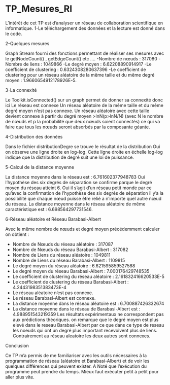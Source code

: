 # TP_Mesures_RI

L’intérêt de cet TP est d’analyser un réseau de collaboration scientifique en informatique.
1-Le téléchargement des données et la lecture est donné dans le code.

2-Quelques mesures

Graph Stream fourni des fonctions permettant de réaliser ses mesures
avec le getNodeCount() , getEdgeCount() etc ….
-Nombre de nœuds : 317080
-Nombre de liens : 1049866
-Le degré moyen : 6.62208890914917
-Le coefficient de clustering : 0.6324308280637396
-Le coefficient de clustering pour un réseau aléatoire
de la même taille et du même degré moyen : 1.9660654912178926E-5.

3-La connexité

Le Toolkit.isConnected() sur un graph permet de donner sa connexité donc ici
Le réseau est connexe
Un réseau aléatoire de la même taille et du même degré moyen n’est pas connexe.
Un réseau aléatoire avec cette taille devient connexe à partir du degré moyen
<k> >lnN(p>lnN/N)  (avec N le nombre de nœuds et p la probabilité que deux nœuds soient connectés)
ce qui va faire que tous les nœuds seront absorbés par la composante géante.

4-Distribution des données

Dans le fichier distributionDegre se trouve le résultat de la distribution
Oui on observe une ligne droite en log-log. Cette ligne droite en échelle log-log indique que la distribution de degré suit une loi de puissance.

5-Calcul de la distance moyenne

La distance moyenne dans le réseau est : 6.761602377948783
Oui l’hypothèse des six degrés de séparation se confirme parque le degré moyen du réseau atteint 6.
Oui il s’agit d’un réseau petit monde par ce qu’avec la confirmation de l’hypothèse des six degrés de séparation il y’a la possibilité que chaque nœud puisse être relié a n’importe quel autre nœud du réseau.
La distance moyenne dans le réseau aléatoire de même caractéristique est : 6.698564297731546.

6-Réseau aléatoire et Réseau Barabasi-Albert

Avec le même nombre de nœuds et degré moyen précédemment calculer on obtient :
- Nombre de Nœuds du réseau aléatoire : 317087
- Nombre de Nœuds du réseau Barabasi-Albert : 317082
- Nombre de Liens du réseau aléatoire : 1049811
- Nombre de Liens du réseau Barabasi-Albert : 1109815
- Le degré moyen du réseau aléatoire : 6.621595859527588
- Le degré moyen du réseau Barabasi-Albert : 7.000176429748535
- Le coefficient de clustering du réseau aléatoire : 2.161832416620533E-5
- Le coefficient de clustering du réseau Barabasi-Albert : 4.2443198351383473E-4
- Le réseau aléatoire n’est pas connexe.
- Le réseau Barabasi-Albert est connexe.
- La distance moyenne dans le réseau aléatoire est : 6.700887426332674
- La distance moyenne dans le réseau de Barabasi-Albert est : 4.988951543219359
  Les résultats expérimentaux ne correspondent pas aux prédictions théoriques.
  on remarque que le degré moyen est plus elevé dans le reseau Barabasi-Albert par ce que dans ce type de reseau les noeuds qui ont un degré plus important recevoivent plus de liens.
  Contrairement au réseau aleatoire les deux autres sont connexes.

Conclusion

Ce TP m’a permis de me familiariser avec les outils nécessaires à la programmation de réseau (aléatoire et Barabasi-Albert) et de voir les quelques différences qui peuvent exister.
A Noté que l’exécution du programme peut prendre du temps. Mieux faut exécuter petit à petit pour aller plus vite.


